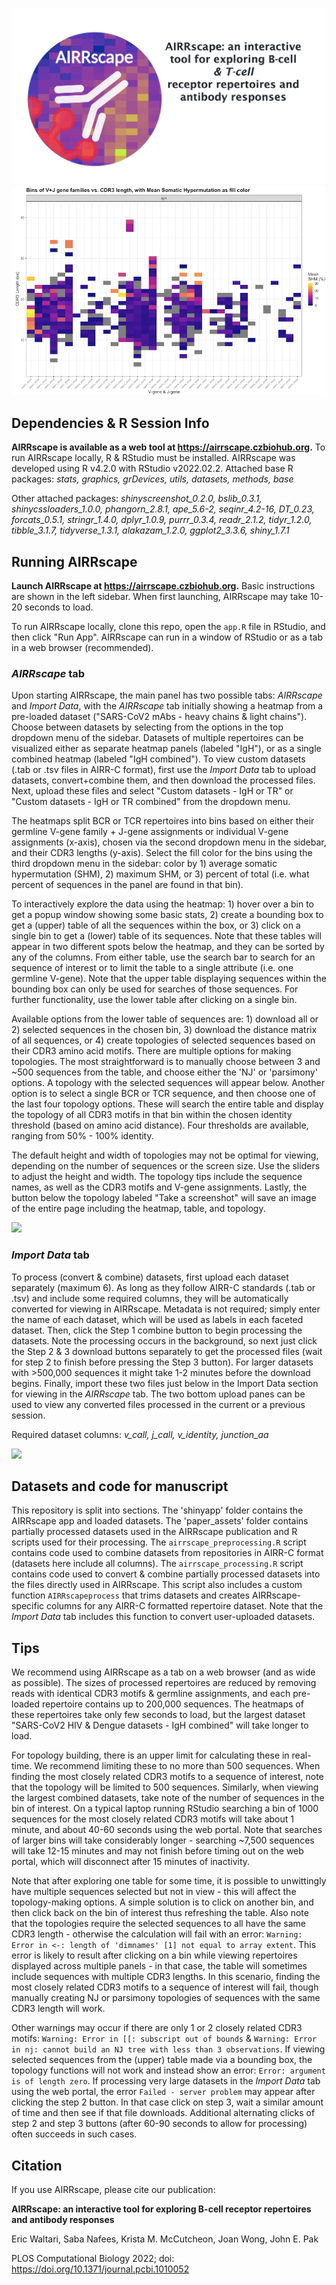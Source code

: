 ![](airrscape_logo_and_name2.png)
![](fig2b_forcomms.png)

## Dependencies & R Session Info
**AIRRscape is available as a web tool at https://airrscape.czbiohub.org.**
To run AIRRscape locally, R & RStudio must be installed. AIRRscape was developed using R v4.2.0 with RStudio v2022.02.2.
Attached base R packages:	_stats, graphics, grDevices, utils, datasets, methods, base_

Other attached packages:
	_shinyscreenshot_0.2.0, bslib_0.3.1, shinycssloaders_1.0.0, phangorn_2.8.1, ape_5.6-2, seqinr_4.2-16, DT_0.23, forcats_0.5.1, stringr_1.4.0, dplyr_1.0.9, purrr_0.3.4, readr_2.1.2, tidyr_1.2.0, tibble_3.1.7, tidyverse_1.3.1, alakazam_1.2.0, ggplot2_3.3.6, shiny_1.7.1_

## Running AIRRscape
**Launch AIRRscape at https://airrscape.czbiohub.org.** Basic instructions are shown in the left sidebar. When first launching, AIRRscape may take 10-20 seconds to load.

To run AIRRscape locally, clone this repo, open the ```app.R``` file in RStudio, and then click "Run App". AIRRscape can run in a window of RStudio or as a tab in a web browser (recommended).

### _AIRRscape_ tab
Upon starting AIRRscape, the main panel has two possible tabs: _AIRRscape_ and _Import Data_, with the _AIRRscape_ tab initially showing a heatmap from a pre-loaded dataset ("SARS-CoV2 mAbs - heavy chains & light chains"). Choose between datasets by selecting from the options in the top dropdown menu of the sidebar. Datasets of multiple repertoires can be visualized either as separate heatmap panels (labeled "IgH"), or as a single combined heatmap (labeled "IgH combined").
To view custom datasets (.tab or .tsv files in AIRR-C format), first use the _Import Data_ tab to upload datasets, convert+combine them, and then download the processed files. Next, upload these files and select "Custom datasets - IgH or TR" or "Custom datasets - IgH or TR combined" from the dropdown menu.

The heatmaps split BCR or TCR repertoires into bins based on either their germline V-gene family + J-gene assignments or individual V-gene assignments (x-axis), chosen via the second dropdown menu in the sidebar, and their CDR3 lengths (y-axis). Select the fill color for the bins using the third dropdown menu in the sidebar: color by 1) average somatic hypermutation (SHM), 2) maximum SHM, or 3) percent of total (i.e. what percent of sequences in the panel are found in that bin).

To interactively explore the data using the heatmap: 1) hover over a bin to get a popup window showing some basic stats, 2) create a bounding box to get a (upper) table of all the sequences within the box, or 3) click on a single bin to get a (lower) table of its sequences. Note that these tables will appear in two different spots below the heatmap, and they can be sorted by any of the columns. From either table, use the search bar to search for an sequence of interest or to limit the table to a single attribute (i.e. one germline V-gene). Note that the upper table displaying sequences within the bounding box can only be used for searches of those sequences. For further functionality, use the lower table after clicking on a single bin.

Available options from the lower table of sequences are: 1) download all or 2) selected sequences in the chosen bin, 3) download the distance matrix of all sequences, or 4) create topologies of selected sequences based on their CDR3 amino acid motifs. There are multiple options for making topologies. The most straightforward is to manually choose between 3 and ~500 sequences from the table, and choose either the 'NJ' or 'parsimony' options. A topology with the selected sequences will appear below. Another option is to select a single BCR or TCR sequence, and then choose one of the last four topology options. These will search the entire table and display the topology of all CDR3 motifs in that bin within the chosen identity threshold (based on amino acid distance). Four thresholds are available, ranging from 50% - 100% identity.

The default height and width of topologies may not be optimal for viewing, depending on the number of sequences or the screen size. Use the sliders to adjust the height and width. The topology tips include the sequence names, as well as the CDR3 motifs and V-gene assignments. Lastly, the button below the topology labeled "Take a screenshot" will save an image of the entire page including the heatmap, table, and topology.

![](airrscape_video_45seconds.gif)

### _Import Data_ tab
To process (convert & combine) datasets, first upload each dataset separately (maximum 6). As long as they follow AIRR-C standards (.tab or .tsv) and include some required columns, they will be automatically converted for viewing in AIRRscape. Metadata is not required; simply enter the name of each dataset, which will be used as labels in each faceted dataset. Then, click the Step 1 combine button to begin processing the datasets. Note the processing occurs in the background, so next just click the Step 2 & 3 download buttons separately to get the processed files (wait for step 2 to finish before pressing the Step 3 button). For larger datasets with >500,000 sequences it might take 1-2 minutes before the download begins. Finally, import these two files just below in the Import Data section for viewing in the _AIRRscape_ tab. The two bottom upload panes can be used to view any converted files processed in the current or a previous session.

Required dataset columns:
 _v_call, j_call, v_identity, junction_aa_

 ![](AIRRscape_importing_customdatasets_95sec.gif)

## Datasets and code for manuscript
This repository is split into sections. The 'shinyapp' folder contains the AIRRscape app and loaded datasets. The 'paper_assets' folder contains partially processed datasets used in the AIRRscape publication and R scripts used for their processing. The ```airrscape_preprocessing.R``` script contains code used to combine datasets from repositories in AIRR-C format (datasets here include all columns). The ```airrscape_processing.R``` script contains code used to convert & combine partially processed datasets into the files directly used in AIRRscape. This script also includes a custom function ```AIRRscapeprocess``` that trims datasets and creates AIRRscape-specific columns for any AIRR-C formatted repertoire dataset. Note that the  _Import Data_ tab includes this function to convert user-uploaded datasets.

## Tips
We recommend using AIRRscape as a tab on a web browser (and as wide as possible). The sizes of processed repertoires are reduced by removing reads with identical CDR3 motifs & germline assignments, and each pre-loaded repertoire contains up to 200,000 sequences. The heatmaps of these repertoires take only few seconds to load, but the largest dataset "SARS-CoV2 HIV & Dengue datasets - IgH combined" will take longer to load.

For topology building, there is an upper limit for calculating these in real-time. We recommend limiting these to no more than 500 sequences. When finding the most closely related CDR3 motifs to a sequence of interest, note that the topology will be limited to 500 sequences. Similarly, when viewing the largest combined datasets, take note of the number of sequences in the bin of interest. On a typical laptop running RStudio searching a bin of 1000 sequences for the most closely related CDR3 motifs will take about 1 minute, and about 40-60 seconds using the web portal. Note that searches of larger bins will take considerably longer - searching ~7,500 sequences will take 12-15 minutes and may not finish before timing out on the web portal, which will disconnect after 15 minutes of inactivity.

Note that after exploring one table for some time, it is possible to unwittingly have multiple sequences selected but not in view - this will affect the topology-making options. A simple solution is to click on another bin, and then click back on the bin of interest thus refreshing the table. Also note that the topologies require the selected sequences to all have the same CDR3 length - otherwise the calculation will fail with an error: ```Warning: Error in <-: length of 'dimnames' [1] not equal to array extent```. This error is likely to result after clicking on a bin while viewing repertoires displayed across multiple panels - in that case, the table will sometimes include sequences with multiple CDR3 lengths. In this scenario, finding the most closely related CDR3 motifs to a sequence of interest will fail, though manually creating NJ or parsimony topologies of sequences with the same CDR3 length will work.

Other warnings may occur if there are only 1 or 2 closely related CDR3 motifs: ```Warning: Error in [[: subscript out of bounds``` & ```Warning: Error in nj: cannot build an NJ tree with less than 3 observations```. If viewing selected sequences from the (upper) table made via a bounding box, the topology functions will not work and instead show an error: ```Error: argument is of length zero```. If processing very large datasets in the _Import Data_ tab using the web portal, the error ```Failed - server problem``` may appear after clicking the step 2 button. In that case click on step 3, wait a similar amount of time and then see if that file downloads. Additional alternating clicks of step 2 and step 3 buttons (after 60-90 seconds to allow for processing) often succeeds in such cases.

## Citation
If you use AIRRscape, please cite our publication:

**AIRRscape: an interactive tool for exploring B-cell receptor repertoires and antibody responses**

Eric Waltari, Saba Nafees, Krista M. McCutcheon, Joan Wong, John E. Pak

PLOS Computational Biology 2022; doi: https://doi.org/10.1371/journal.pcbi.1010052
